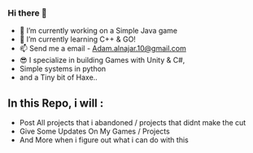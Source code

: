 ### Hi there 👋
- 🔭 I’m currently working on a Simple Java game
- 🌱 I’m currently learning C++ & GO!
- 📫 Send me a email - Adam.alnajar.10@gmail.com
- 😎 I specialize in building Games with Unity & C#,
- Simple systems in python
- and a Tiny bit of Haxe..

## In this Repo, i will :
 - Post All projects that i abandoned / projects that didnt make the cut
 - Give Some Updates On My Games / Projects
 - And More when i figure out what i can do with this
